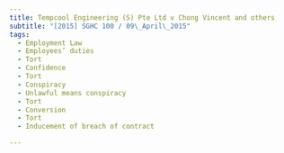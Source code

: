 ```yaml
---
title: Tempcool Engineering (S) Pte Ltd v Chong Vincent and others 
subtitle: "[2015] SGHC 100 / 09\_April\_2015"
tags:
  - Employment Law
  - Employees’ duties
  - Tort
  - Confidence
  - Tort
  - Conspiracy
  - Unlawful means conspiracy
  - Tort
  - Conversion
  - Tort
  - Inducement of breach of contract

---
```


